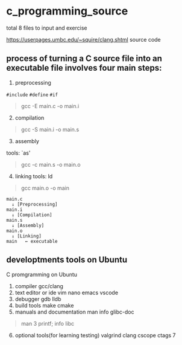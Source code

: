# c_programming_source
total 8 files to input and exercise

https://userpages.umbc.edu/~squire/clang.shtml source code

## process of turning a C source file into an executable file involves four main steps:

1. preprocessing

`#include` `#define` `#if`

> gcc -E main.c -o main.i

2. compilation

> gcc -S main.i -o main.s


3. assembly

tools: `as'
> gcc -c main.s -o main.o

4. linking
tools: ld
> gcc main.o -o main

```
main.c
  ↓ [Preprocessing]
main.i
  ↓ [Compilation]
main.s
  ↓ [Assembly]
main.o
  ↓ [Linking]
main   ← executable
```

## developtments tools on Ubuntu
C promgramming on Ubuntu
1. compiler gcc/clang
2. text editor or ide vim nano emacs vscode
3. debugger gdb lldb
4. build tools make cmake
5. manuals and documentation man info glibc-doc
> man 3 printf; info libc 
6. optional tools(for learning testing)
valgrind clang cscope ctags
7 